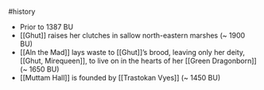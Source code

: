 #history
* Prior to 1387 BU
* [[Ghut]] raises her clutches in sallow north-eastern marshes (~ 1900 BU)
* [[Aln the Mad]] lays waste to [[Ghut]]’s brood, leaving only her deity, [[Ghut, Mirequeen]], to live on in the hearts of her [[Green Dragonborn]] (~ 1650 BU)
* [[Muttam Hall]] is founded by [[Trastokan Vyes]] (~ 1450 BU)